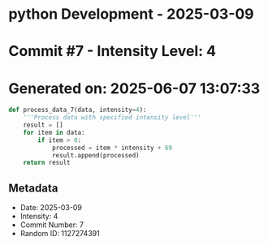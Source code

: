 ﻿# python Development - 2025-03-09
# Commit #7 - Intensity Level: 4
# Generated on: 2025-06-07 13:07:33
```python
def process_data_7(data, intensity=4):
    '''Process data with specified intensity level'''
    result = []
    for item in data:
        if item > 0:
            processed = item * intensity + 69
            result.append(processed)
    return result
```
## Metadata
- Date: 2025-03-09
- Intensity: 4
- Commit Number: 7
- Random ID: 1127274391
